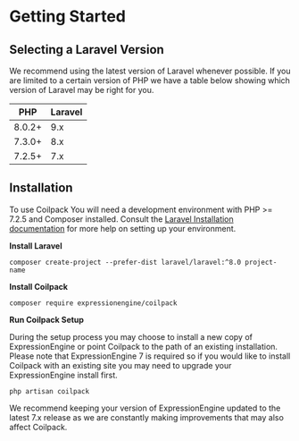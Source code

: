 # Getting Started

## Selecting a Laravel Version

We recommend using the latest version of Laravel whenever possible.  If you are limited to a certain version of PHP we have a table below showing which version of Laravel may be right for you.

| PHP     | Laravel |
| ------- | ------- |
| 8.0.2+  | 9.x     |
| 7.3.0+  | 8.x     |
| 7.2.5+  | 7.x     |

## Installation

To use Coilpack You will need a development environment with PHP >= 7.2.5 and Composer installed. Consult the [Laravel Installation documentation](https://laravel.com/docs/9.x/installation) for more help on setting up your environment.

**Install Laravel**

```
composer create-project --prefer-dist laravel/laravel:^8.0 project-name
```

**Install Coilpack**

```
composer require expressionengine/coilpack
```

**Run Coilpack Setup**

During the setup process you may choose to install a new copy of ExpressionEngine or point Coilpack to the path of an existing installation.  Please note that ExpressionEngine 7 is required so if you would like to install Coilpack with an existing site you may need to upgrade your ExpressionEngine install first.

```
php artisan coilpack
```

We recommend keeping your version of ExpressionEngine updated to the latest 7.x release as we are constantly making improvements that may also affect Coilpack.


